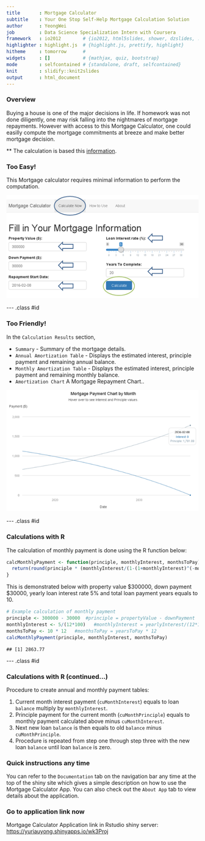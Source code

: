 ```yaml
---
title       : Mortgage Calculator
subtitle    : Your One Stop Self-Help Mortgage Calculation Solution
author      : YeongWei
job         : Data Science Specialization Intern with Coursera
framework   : io2012        # {io2012, html5slides, shower, dzslides, ...}
highlighter : highlight.js  # {highlight.js, prettify, highlight}
hitheme     : tomorrow      # 
widgets     : []            # {mathjax, quiz, bootstrap}
mode        : selfcontained # {standalone, draft, selfcontained}
knit        : slidify::knit2slides
output      : html_document
---
```


### Overview

Buying a house is one of the major decisions in life. If homework was not done diligently, one may risk falling into the nightmares of mortgage repayments. However with access to this Mortgage Calculator, one could easilly compute the mortgage commitments at breeze and make better mortgage decision.

** The calculation is based this [information](http://www.hughcalc.org/formula.php).

### Too Easy!

This Mortgage calculator requires minimal information to perform the computation.

![alt text](assets/img/inputImg.png)

--- .class #id 

### Too Friendly!  

In the `Calculation Results` section,
- `Summary` - Summary of the mortgage details.
- `Annual Amortization Table` - Displays the estimated interest, principle payment and remaining annual balance.
- `Monthly Amortization Table` - Displays the estimated interest, principle payment and remaining monthly balance.
- `Amortization Chart` A Mortgage Repayment Chart..

![alt text](assets/img/outputTabs.png)

--- .class #id 

### Calculations with R

The calculation of monthly payment is done using the R function below:


```r
calcMonthlyPayment <- function(principle, monthlyInterest, monthsToPay) {
  return(round(principle * (monthlyInterest/(1-(1+monthlyInterest)^(-monthsToPay))), digits = 2))
}
```

This is demonstrated below with property value $300000, down payment $30000, yearly loan interest rate 5% and total loan payment years equals to 10.


```r
# Example calculation of monthly payment
principle <- 300000 - 30000  #principle = propertyValue - downPayment
monthlyInterest <- 5/(12*100)   #monthlyInterest = yearlyInterest/(12*100) 
monthsToPay <- 10 * 12   #monthsToPay = yearsToPay * 12
calcMonthlyPayment(principle, monthlyInterest, monthsToPay)
```

```
## [1] 2863.77
```

--- .class #id 

### Calculations with R (continued...)

Procedure to create annual and monthly payment tables:

1. Current month interest payment (`cuMonthInterest`) equals to loan `balance` multiply by `monthlyInterest`.
2. Principle payment for the current month (`cuMonthPrinciple`) equals to monthly payment calculated above minus `cuMonthInterest`.
3. Next new loan `balance` is then equals to old `balance` minus `cuMonthPrinciple`.
4. Procedure is repeated from step one through step three with the new loan `balance` until loan `balance` is zero. 


### Quick instructions any time

You can refer to the `Documentation` tab on the navigation bar any time at the top of the shiny site which gives a simple description on how to use the Mortgage Calculator App. You can also check out the `About App` tab to view details about the application.


### Go to application link now

Mortgage Calculator Application link in Rstudio shiny server: https://yuriauyong.shinyapps.io/wk3Proj
